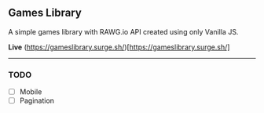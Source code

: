 ## Games Library

A simple games library with RAWG.io API created using only Vanilla JS.

**Live** (https://gameslibrary.surge.sh/)[https://gameslibrary.surge.sh/]

---

### TODO
- [ ] Mobile
- [ ] Pagination

